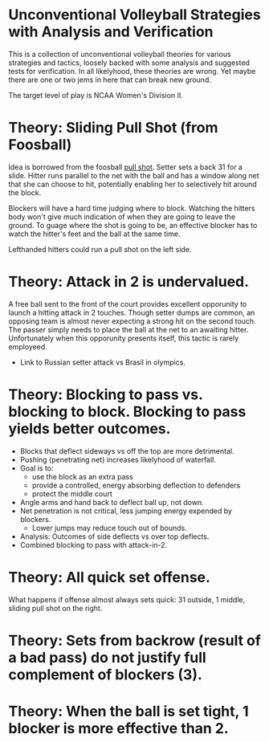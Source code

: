 # Unconventional Volleyball Strategies with Analysis and Verification

This is a collection of unconventional volleyball theories for
various strategies and tactics, loosely backed with some analysis and
suggested tests for verification.
In all likelyhood, these theories are wrong.
Yet maybe there are one or two jems in here that can break new ground.

The target level of play is NCAA Women's Division II.

# Theory: Sliding Pull Shot (from Foosball)

Idea is borrowed from the foosball [pull shot](http://www.foosballsoccer.com/pull-shot.html).
Setter sets a back 31 for a slide.  Hitter runs parallel to the net with
the ball and has a window along net that she can choose to hit,
potentially enabling her to selectively hit around the block.

Blockers will have a hard time judging where to block.
Watching the hitters body won't give much indication of when they are going to leave the ground.
To guage where the shot is going to be,
an effective blocker has to watch the hitter's feet and the ball at the same time.

Lefthanded hitters could run a pull shot on the left side.


# Theory: Attack in 2 is undervalued.

A free ball sent to the front of the court provides excellent
opporunity to launch a hitting attack in 2 touches.  Though setter dumps are
common, an opposing team is almost never expecting a strong hit on the
second touch.  The passer simply needs to place the ball at the net to an awaiting hitter.
Unfortunately when this opporunity presents itself, this tactic is rarely employeed.

- Link to Russian setter attack vs Brasil in olympics.


# Theory: Blocking to pass vs. blocking to block.  Blocking to pass yields better outcomes.

- Blocks that deflect sideways vs off the top are more detrimental.
- Pushing (penetrating net) increases likelyhood of waterfall.
- Goal is to:
  - use the block as an extra pass
  - provide a controlled, energy absorbing deflection to defenders
  - protect the middle court
- Angle arms and hand back to deflect ball up, not down.
- Net penetration is not critical, less jumping energy expended by blockers.
  - Lower jumps may reduce touch out of bounds.
- Analysis: Outcomes of side deflects vs over top deflects.
- Combined blocking to pass with attack-in-2.


# Theory: All quick set offense.

What happens if offense almost always sets quick:  31 outside, 1 middle, sliding pull shot on the right.


# Theory: Sets from backrow (result of a bad pass) do not justify full complement of blockers (3).

# Theory: When the ball is set tight, 1 blocker is more effective than 2.

